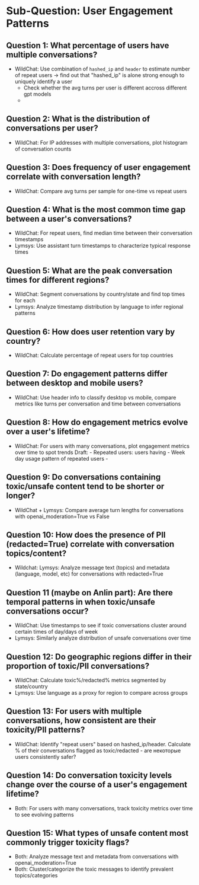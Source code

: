 # Sub-Question: User Engagement Patterns

## Question 1: What percentage of users have multiple conversations?
- WildChat: Use combination of `hashed_ip` and `header` to estimate number of repeat users -> find out that "hashed_ip" is alone strong enough to uniquely identify a user
    - Check whether the avg turns per user is different accross different gpt models
    - 

## Question 2: What is the distribution of conversations per user?
- WildChat: For IP addresses with multiple conversations, plot histogram of conversation counts

## Question 3: Does frequency of user engagement correlate with conversation length?
- WildChat: Compare avg turns per sample for one-time vs repeat users

## Question 4: What is the most common time gap between a user's conversations?
- WildChat: For repeat users, find median time between their conversation timestamps
- Lymsys: Use assistant turn timestamps to characterize typical response times

## Question 5: What are the peak conversation times for different regions?
- WildChat: Segment conversations by country/state and find top times for each
- Lymsys: Analyze timestamp distribution by language to infer regional patterns

## Question 6: How does user retention vary by country?
- WildChat: Calculate percentage of repeat users for top countries

## Question 7: Do engagement patterns differ between desktop and mobile users?
- WildChat: Use header info to classify desktop vs mobile, compare metrics like turns per conversation and time between conversations

## Question 8: How do engagement metrics evolve over a user's lifetime?
- WildChat: For users with many conversations, plot engagement metrics over time to spot trends
    Draft:
        - Repeated users: users having 
        - Week day usage pattern of repeated users 
        -

## Question 9: Do conversations containing toxic/unsafe content tend to be shorter or longer?
- WildChat + Lymsys: Compare average turn lengths for conversations with openai_moderation=True vs False


## Question 10: How does the presence of PII (redacted=True) correlate with conversation topics/content?
- Wildchat: Lymsys: Analyze message text (topics) and metadata (language, model, etc) for conversations with redacted=True

## Question 11 (maybe on Anlin part): Are there temporal patterns in when toxic/unsafe conversations occur?
- WildChat: Use timestamps to see if toxic conversations cluster around certain times of day/days of week
- Lymsys: Similarly analyze distribution of unsafe conversations over time

## Question 12: Do geographic regions differ in their proportion of toxic/PII conversations?
- WildChat: Calculate toxic%/redacted% metrics segmented by state/country
- Lymsys: Use language as a proxy for region to compare across groups

## Question 13: For users with multiple conversations, how consistent are their toxicity/PII patterns?
- WildChat: Identify "repeat users" based on hashed_ip/header. Calculate % of their conversations flagged as toxic/redacted - are некоторые users consistently safer?

## Question 14: Do conversation toxicity levels change over the course of a user's engagement lifetime?
- Both: For users with many conversations, track toxicity metrics over time to see evolving patterns

## Question 15: What types of unsafe content most commonly trigger toxicity flags?
- Both: Analyze message text and metadata from conversations with openai_moderation=True
- Both: Cluster/categorize the toxic messages to identify prevalent topics/categories